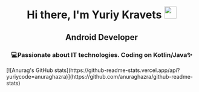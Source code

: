 <h1 align="center">Hi there, I'm Yuriy Kravets
<img src="https://github.com/blackcater/blackcater/raw/main/images/Hi.gif" height="32"/></h1>
<h2 align = "center"> Android Developer</h2>
<h3 align="center"> 💻Passionate about IT technologies. Coding on Kotlin/Java✨</h3>
[![Anurag's GitHub stats](https://github-readme-stats.vercel.app/api?yuriycode=anuraghazra)](https://github.com/anuraghazra/github-readme-stats)

<!--
**yuriycode/yuriycode** is a ✨ _special_ ✨ repository because its `README.md` (this file) appears on your GitHub profile.

Here are some ideas to get you started:

- 🔭 I’m currently working on ...
- 🌱 I’m currently learning ...
- 👯 I’m looking to collaborate on ...
- 🤔 I’m looking for help with ...
- 💬 Ask me about ...
- 📫 How to reach me: ...
- 😄 Pronouns: ...
- ⚡ Fun fact: ...
-->
